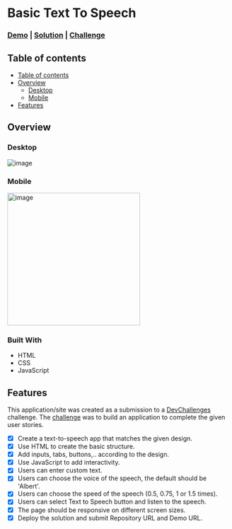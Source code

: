 # Basic Text To Speech

<h3>
	<a href="https://younessbennaj.github.io/basic-text-to-speech" target="_blank">Demo</a>
	|
	<a href="https://devchallenges.io/solution/9312" target="_blank">Solution</a>
	|
	<a href="https://devchallenges.io/challenge/basic-text-to-speech" target="_blank">Challenge</a>
</h3>

## Table of contents <a name="table-of-contents"></a>

* [Table of contents](#table-of-contents)
* [Overview](#overview)
	* [Desktop](#desktop-screenshot)
	* [Mobile](#mobile-screenshot)
* [Features](#features)

## Overview <a name="overview"></a>

### Desktop <a name="desktop-screenshot"></a>

<img src="https://github.com/younessbennaj/basic-text-to-speech/assets/18486062/f7be927f-b2e4-41c2-847b-69b2b71747bf" alt="image" height="auto">

### Mobile <a name="mobile-screenshot"></a>

<img src="https://github.com/younessbennaj/basic-text-to-speech/assets/18486062/36ad8db3-20d2-43d7-a2a4-6d25692205bd" alt="image" width="300" height="auto">

### Built With

* HTML
* CSS
* JavaScript

## Features <a name="features"></a>

This application/site was created as a submission to a [DevChallenges](https://devchallenges.io/) challenge. The [challenge](https://devchallenges.io/challenge/process-page) was to build an application to complete the given user stories.

- [x] Create a text-to-speech app that matches the given design.
- [x] Use HTML to create the basic structure.
- [x] Add inputs, tabs, buttons,.. according to the design.
- [x] Use JavaScript to add interactivity.
- [x] Users can enter custom text.
- [x] Users can choose the voice of the speech, the default should be 'Albert'.
- [x] Users can choose the speed of the speech (0.5, 0.75, 1 or 1.5 times).
- [x] Users can select Text to Speech button and listen to the speech.
- [x] The page should be responsive on different screen sizes.
- [x] Deploy the solution and submit Repository URL and Demo URL.
